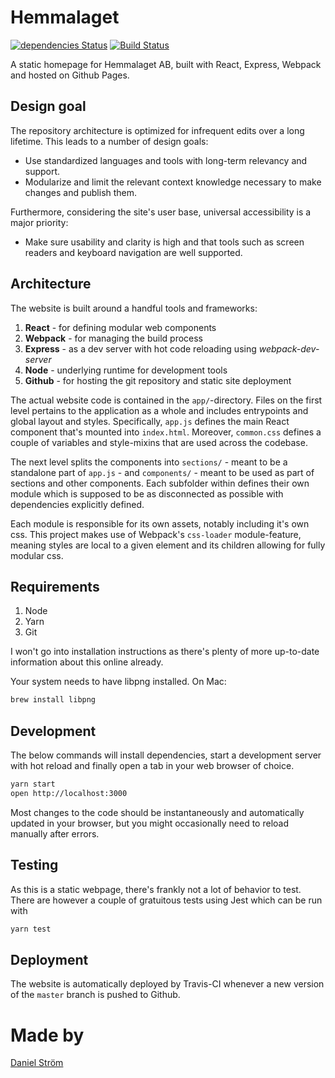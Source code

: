 # Hemmalaget

[![dependencies Status](https://david-dm.org/hemmalaget/hemmalaget/status.svg)](https://david-dm.org/hemmalaget/hemmalaget)
[![Build Status](https://travis-ci.org/Hemmalaget/hemmalaget.svg?branch=master)](https://travis-ci.org/Hemmalaget/hemmalaget)

A static homepage for Hemmalaget AB, built with React, Express, Webpack and hosted on Github Pages.

## Design goal

The repository architecture is optimized for infrequent edits over a long lifetime. This leads to a number of design goals:

* Use standardized languages and tools with long-term relevancy and support.
* Modularize and limit the relevant context knowledge necessary to make changes and publish them.

Furthermore, considering the site's user base, universal accessibility is a major priority:

* Make sure usability and clarity is high and that tools such as screen readers and keyboard navigation are well supported.

## Architecture

The website is built around a handful tools and frameworks:

1. **React** - for defining modular web components
2. **Webpack** - for managing the build process
3. **Express** - as a dev server with hot code reloading using _webpack-dev-server_
4. **Node** - underlying runtime for development tools
5. **Github** - for hosting the git repository and static site deployment

The actual website code is contained in the `app/`-directory. Files on the first level pertains to the application as a whole and includes entrypoints and global layout and styles. Specifically, `app.js` defines the main React component that's mounted into `index.html`. Moreover, `common.css` defines a couple of variables and style-mixins that are used across the codebase.

The next level splits the components into `sections/` - meant to be a standalone part of `app.js` - and `components/` - meant to be used as part of sections and other components. Each subfolder within defines their own module which is supposed to be as disconnected as possible with dependencies explicitly defined.

Each module is responsible for its own assets, notably including it's own css. This project makes use of Webpack's `css-loader` module-feature, meaning styles are local to a given element and its children allowing for fully modular css.

## Requirements

1. Node
2. Yarn
3. Git

I won't go into installation instructions as there's plenty of more up-to-date information about this online already.

Your system needs to have libpng installed. On Mac:

```bash
brew install libpng
```

## Development

The below commands will install dependencies, start a development server with hot reload and finally open a tab in your web browser of choice.

```bash
yarn start
open http://localhost:3000
```

Most changes to the code should be instantaneously and automatically updated in your browser, but you might occasionally need to reload manually after errors.

## Testing

As this is a static webpage, there's frankly not a lot of behavior to test. There are however a couple of gratuitous tests using Jest which can be run with

```bash
yarn test
```

## Deployment

The website is automatically deployed by Travis-CI whenever a new version of the `master` branch is pushed to Github.

# Made by

[Daniel Ström](https://www.linkedin.com/in/dnjstrom/)

